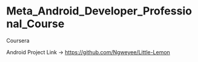 # Meta_Android_Developer_Professional_Course
Coursera

Android Project Link -> https://github.com/Ngweyee/Little-Lemon

